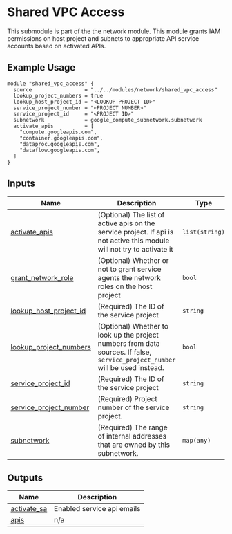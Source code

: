 <!-- BEGIN_TF_DOCS -->
# Shared VPC Access

This submodule is part of the the network module. 
This module grants IAM permissions on host project and subnets to appropriate API service accounts based on activated APIs.

## Example Usage
```hcl
module "shared_vpc_access" {
  source                 = "../../modules/network/shared_vpc_access"
  lookup_project_numbers = true
  lookup_host_project_id = "<LOOKUP PROJECT ID>"
  service_project_number = "<PROJECT NUMBER>"
  service_project_id     = "<PROJECT ID>"
  subnetwork             = google_compute_subnetwork.subnetwork
  activate_apis          = [
    "compute.googleapis.com",
    "container.googleapis.com",
    "dataproc.googleapis.com",
    "dataflow.googleapis.com",
  ]
}
```

## Inputs

| Name | Description | Type | Default | Required |
|------|-------------|------|---------|:--------:|
| <a name="input_activate_apis"></a> [activate\_apis](#input\_activate\_apis) | (Optional) The list of active apis on the service project. If api is not active this module will not try to activate it | `list(string)` | `[]` | no |
| <a name="input_grant_network_role"></a> [grant\_network\_role](#input\_grant\_network\_role) | (Optional) Whether or not to grant service agents the network roles on the host project | `bool` | `true` | no |
| <a name="input_lookup_host_project_id"></a> [lookup\_host\_project\_id](#input\_lookup\_host\_project\_id) | (Required) The ID of the service project | `string` | n/a | yes |
| <a name="input_lookup_project_numbers"></a> [lookup\_project\_numbers](#input\_lookup\_project\_numbers) | (Optional) Whether to look up the project numbers from data sources. If false, `service_project_number` will be used instead. | `bool` | `true` | no |
| <a name="input_service_project_id"></a> [service\_project\_id](#input\_service\_project\_id) | (Required) The ID of the service project | `string` | n/a | yes |
| <a name="input_service_project_number"></a> [service\_project\_number](#input\_service\_project\_number) | (Required) Project number of the service project. | `string` | n/a | yes |
| <a name="input_subnetwork"></a> [subnetwork](#input\_subnetwork) | (Required) The range of internal addresses that are owned by this subnetwork. | `map(any)` | n/a | yes |

## Outputs

| Name | Description |
|------|-------------|
| <a name="output_activate_sa"></a> [activate\_sa](#output\_activate\_sa) | Enabled service api emails |
| <a name="output_apis"></a> [apis](#output\_apis) | n/a |
<!-- END_TF_DOCS -->